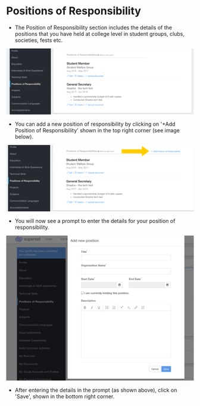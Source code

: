 # Positions of Responsibility

* The Position of Responsibility section includes the details of the positions that you have held at college level in student groups, clubs, societies, fests etc.

![](../../.gitbook/assets/image%20%28167%29.png)

* You can add a new position of responsibility by clicking on '+Add Position of Responsibility' shown in the top right corner \(see image below\).

![](../../.gitbook/assets/image%20%28189%29.png)

* You will now see a prompt to enter the details for your position of responsibility.

![](../../.gitbook/assets/image%20%28178%29.png)

* After entering the details in the prompt \(as shown above\), click on 'Save', shown in the bottom right corner.





